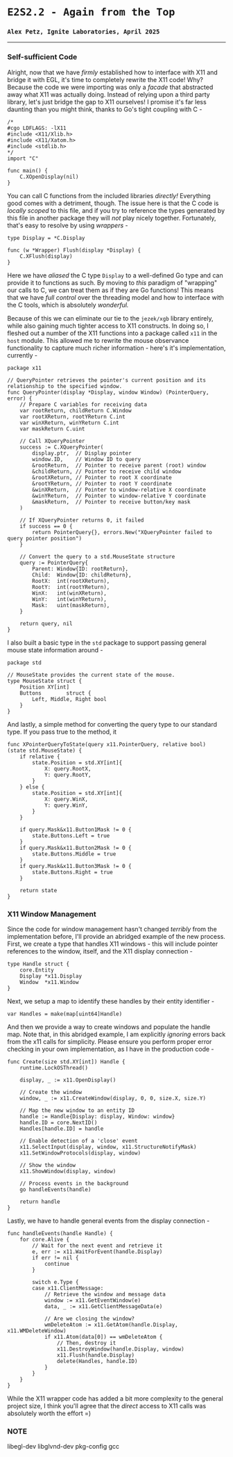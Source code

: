 # `E2S2.2 - Again from the Top`
### `Alex Petz, Ignite Laboratories, April 2025`

---

### Self-sufficient Code
Alright, now that we have _firmly_ established how to interface with X11 and bridge it with EGL, it's time to
completely rewrite the X11 code!  Why?  Because the code we were importing was only a _facade_ that abstracted
away what X11 was actually doing.  Instead of relying upon a third party library, let's just bridge the gap
to X11 ourselves!  I promise it's far less daunting than you might think, thanks to Go's tight coupling with C -

    /*
    #cgo LDFLAGS: -lX11
    #include <X11/Xlib.h>
    #include <X11/Xatom.h>
    #include <stdlib.h>
    */
    import "C"
    
    func main() {
        C.XOpenDisplay(nil)
    }

You can call C functions from the included libraries _directly!_  Everything good comes with a detriment, though.
The issue here is that the C code is _locally scoped_ to this file, and if you try to reference the types
generated by this file in another package they will _not_ play nicely together.  Fortunately, that's easy to
resolve by using _wrappers_ - 

    type Display = *C.Display
    
    func (w *Wrapper) Flush(display *Display) {
        C.XFlush(display)
    }

Here we have _aliased_ the C type `Display` to a well-defined Go type and can provide it to functions as such.
By moving to _this_ paradigm of "wrapping" our calls to C, we can treat them as if they are Go functions!
This means that we have _full control_ over the threading model and how to interface with the C tools, which
is absolutely _wonderful._  

Because of this we can eliminate our tie to the `jezek/xgb` library entirely, while also gaining much tighter
access to X11 constructs.  In doing so, I fleshed out a number of the X11 functions into a package called `x11`
in the `host` module.  This allowed me to rewrite the mouse observance functionality to capture much richer
information - here's it's implementation, currently -

    package x11

    // QueryPointer retrieves the pointer's current position and its relationship to the specified window.
    func QueryPointer(display *Display, window Window) (PointerQuery, error) {
        // Prepare C variables for receiving data
        var rootReturn, childReturn C.Window
        var rootXReturn, rootYReturn C.int
        var winXReturn, winYReturn C.int
        var maskReturn C.uint
    
        // Call XQueryPointer
        success := C.XQueryPointer(
            display.ptr,  // Display pointer
            window.ID,    // Window ID to query
            &rootReturn,  // Pointer to receive parent (root) window
            &childReturn, // Pointer to receive child window
            &rootXReturn, // Pointer to root X coordinate
            &rootYReturn, // Pointer to root Y coordinate
            &winXReturn,  // Pointer to window-relative X coordinate
            &winYReturn,  // Pointer to window-relative Y coordinate
            &maskReturn,  // Pointer to receive button/key mask
        )
    
        // If XQueryPointer returns 0, it failed
        if success == 0 {
            return PointerQuery{}, errors.New("XQueryPointer failed to query pointer position")
        }
    
        // Convert the query to a std.MouseState structure
        query := PointerQuery{
            Parent: Window{ID: rootReturn},
            Child:  Window{ID: childReturn},
            RootX:  int(rootXReturn),
            RootY:  int(rootYReturn),
            WinX:   int(winXReturn),
            WinY:   int(winYReturn),
            Mask:   uint(maskReturn),
        }
    
        return query, nil
    }

I also built a basic type in the `std` package to support passing general mouse state information around - 

    package std
    
    // MouseState provides the current state of the mouse.
    type MouseState struct {
        Position XY[int]
        Buttons        struct {
            Left, Middle, Right bool
        }
    }

And lastly, a simple method for converting the query type to our standard type.  If you pass true to the
method, it 

    func XPointerQueryToState(query x11.PointerQuery, relative bool) (state std.MouseState) {
        if relative {
            state.Position = std.XY[int]{
                X: query.RootX,
                Y: query.RootY,
            }
        } else {
            state.Position = std.XY[int]{
                X: query.WinX,
                Y: query.WinY,
            }
        }
    
        if query.Mask&x11.Button1Mask != 0 {
            state.Buttons.Left = true
        }
        if query.Mask&x11.Button2Mask != 0 {
            state.Buttons.Middle = true
        }
        if query.Mask&x11.Button3Mask != 0 {
            state.Buttons.Right = true
        }
    
        return state
    }

### X11 Window Management
Since the code for window management hasn't changed _terribly_ from the implementation before, I'll provide
an abridged example of the new process.  First, we create a type that handles X11 windows - this will
include pointer references to the window, itself, and the X11 display connection -

    type Handle struct {
        core.Entity
        Display *x11.Display
        Window  *x11.Window
    }

Next, we setup a map to identify these handles by their entity identifier -
    
    var Handles = make(map[uint64]Handle)

And then we provide a way to create windows and populate the handle map.  Note that, in this abridged
example, I am explicitly _ignoring_ errors back from the x11 calls for simplicity.  Please ensure
you perform proper error checking in your own implementation, as I have in the production code -

    func Create(size std.XY[int]) Handle {
        runtime.LockOSThread()

        display, _ := x11.OpenDisplay()
    
        // Create the window
        window, _ := x11.CreateWindow(display, 0, 0, size.X, size.Y)
    
        // Map the new window to an entity ID
        handle := Handle{Display: display, Window: window}
        handle.ID = core.NextID()
        Handles[handle.ID] = handle
    
	    // Enable detection of a 'close' event
        x11.SelectInput(display, window, x11.StructureNotifyMask) 
        x11.SetWindowProtocols(display, window)
    
        // Show the window
        x11.ShowWindow(display, window)
    
        // Process events in the background
        go handleEvents(handle)
    
        return handle
    }

Lastly, we have to handle general events from the display connection -

    func handleEvents(handle Handle) {
        for core.Alive {
            // Wait for the next event and retrieve it
            e, err := x11.WaitForEvent(handle.Display)
            if err != nil {
                continue
            }
    
            switch e.Type {
            case x11.ClientMessage:
                // Retrieve the window and message data
                window := x11.GetEventWindow(e)
                data, _ := x11.GetClientMessageData(e)
    
                // Are we closing the window?
                wmDeleteAtom := x11.GetAtom(handle.Display, x11.WMDeleteWindow) 
                if x11.Atom(data[0]) == wmDeleteAtom {
                    // Then, destroy it
                    x11.DestroyWindow(handle.Display, window)
                    x11.Flush(handle.Display)
                    delete(Handles, handle.ID)
                }
            }
        }
    }

While the X11 wrapper code has added a bit more complexity to the general project size, I think you'll
agree that the _direct_ access to X11 calls was absolutely worth the effort =)

### NOTE
libegl-dev libglvnd-dev pkg-config gcc